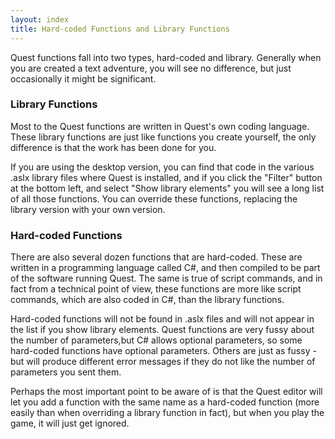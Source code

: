 ```yaml
---
layout: index
title: Hard-coded Functions and Library Functions
---
```


Quest functions fall into two types, hard-coded and library. Generally when you are created a text adventure, you will see no difference, but just occasionally it might be significant.


### Library Functions

Most to the Quest functions are written in Quest's own coding language. These library functions are just like functions you create yourself, the only difference is that the work has been done for you. 

If you are using the desktop version, you can find that code in the various .aslx library files where Quest is installed, and if you click the "Filter" button at the bottom left, and select "Show library elements" you will see a long list of all those functions. You can override these functions, replacing the library version with your own version.

### Hard-coded Functions

There are also several dozen functions that are hard-coded. These are written in a programming language called C#, and then compiled to be part of the software running Quest. The same is true of script commands, and in fact from a technical point of view, these functions are more like script commands, which are also coded in C#, than the library functions.

Hard-coded functions will not be found in .aslx files and will not appear in the list if you show library elements. Quest functions are very fussy about the number of parameters,but C# allows optional parameters, so some hard-coded functions have optional parameters. Others are just as fussy - but will produce different error messages if they do not like the number of parameters you sent them.

Perhaps the most important point to be aware of is that the Quest editor will let you add a function with the same name as a hard-coded function (more easily than when overriding a library function in fact), but when you play the game, it will just get ignored.
